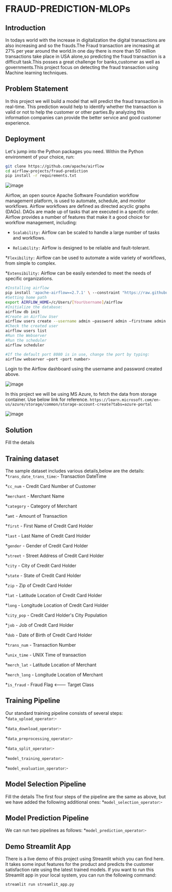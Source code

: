 # FRAUD-PREDICTION-MLOPs

## Introduction
In todays world with the increase in digitalization the digital transactions are also increasing and so the frauds.The Fraud transaction are increasing at 27% per year around the world.In one day there is more than 50 million transactions take place in USA alone,so predicting the fraud transaction is a difficult task.This posses a great challenge for banks,customer as well as governments.This project focus on detecting the fraud transaction using Machine learning techniques.

## Problem Statement
In this project we will build a model that will predict the fraud transaction in real-time. This prediction would help to identify whether the transaction is valid or not to help the customer or other parties.By analyzing this information companies can provide the better service and good customer experience.


## Deployment

Let's jump into the Python packages you need. Within the Python environment of your choice, run:

```bash
git clone https://github.com/apache/airflow
cd airflow-projects/fraud-prediction
pip install -r requirements.txt
```
![image](https://github.com/ashishk831/FRAUD-PREDICTION-MLOPs/assets/81232686/f2c7a96a-300d-497c-aa68-91f3315a2ca9)

Airflow, an open source Apache Software Foundation workflow management platform, is used to automate, schedule, and monitor workflows. Airflow workflows are defined as directed acyclic graphs (DAGs). DAGs are made up of tasks that are executed in a specific order. Airflow provides a number of features that make it a good choice for workflow management, including:

* ``Scalability:`` Airflow can be scaled to handle a large number of tasks and workflows.

* ``Reliability:`` Airflow is designed to be reliable and fault-tolerant.

*``Flexibility:`` Airflow can be used to automate a wide variety of workflows, from simple to complex.

*``Extensibility:`` Airflow can be easily extended to meet the needs of specific organizations.

```bash
#Installing airflow
pip install 'apache-airflow==2.7.1' \ --constraint "https://raw.githubusercontent.com/apache/airflow/constraints-2.7.1/constraints-3.8.txt"
#Setting home path
export AIRFLOW_HOME=/c/Users/[YourUsername]/airflow
#Initialize the database:
airflow db init
#Create an Airflow User
airflow users create --username admin –password admin –firstname admin –lastname admin –role Admin –email youremail@email.com
#Check the created user
airflow users list
#Run the Webserver
#Run the scheduler
airflow scheduler

#If the default port 8080 is in use, change the port by typing:
airflow webserver –port <port number>
```

Login to the Airflow dashboard using the username and password created above. 

![image](https://github.com/ashishk831/FRAUD-PREDICTION-MLOPs/assets/81232686/35016988-aa8a-44cb-9d21-2b5beb2fc9f4)


In this project we will be using MS Azure, to fetch the data from storage container. Use below link for reference.
```https://learn.microsoft.com/en-us/azure/storage/common/storage-account-create?tabs=azure-portal```

![image](https://github.com/ashishk831/FRAUD-PREDICTION-MLOPs/assets/81232686/59c5ac0a-e801-43d8-a3dd-edce5d12c01b)


## Solution
Fill the details

## Training dataset
The sample dataset includes various details,below are the details:
*``trans_date_trans_time``:- Transaction DateTime

*``cc_num`` - Credit Card Number of Customer

*``merchant`` - Merchant Name

*``category`` - Category of Merchant

*``amt`` - Amount of Transaction

*``first`` - First Name of Credit Card Holder

*``last`` - Last Name of Credit Card Holder

*``gender`` - Gender of Credit Card Holder

*``street`` - Street Address of Credit Card Holder

*``city`` - City of Credit Card Holder

*``state`` - State of Credit Card Holder

*``zip`` - Zip of Credit Card Holder

*``lat`` - Latitude Location of Credit Card Holder

*``long`` - Longitude Location of Credit Card Holder

*``city_pop`` - Credit Card Holder's City Population

*``job`` - Job of Credit Card Holder

*``dob`` - Date of Birth of Credit Card Holder

*``trans_num`` - Transaction Number

*``unix_time`` - UNIX Time of transaction

*``merch_lat`` - Latitude Location of Merchant

*``merch_long`` - Longitude Location of Merchant

*``is_fraud`` - Fraud Flag <--- Target Class


## Training Pipeline
Our standard training pipeline consists of several steps:
*``data_upload_operator``:-

*``data_download_operator``:-

*``data_preprocessing_operator``:-

*``data_split_operator``:-

*``model_training_operator``:-

*``model_evaluation_operator``:-

## Model Selection Pipeline
Fill the details
The first four steps of the pipeline are the same as above, but we have added the following additional ones:
*``model_selection_operator``:-

## Model Prediction Pipeline
We can run two pipelines as follows:
*``model_prediction_operator``:-

## Demo Streamlit App
There is a live demo of this project using Streamlit which you can find here. It takes some input features for the product and predicts the customer satisfaction rate using the latest trained models. If you want to run this Streamlit app in your local system, you can run the following command:

``streamlit run streamlit_app.py``
